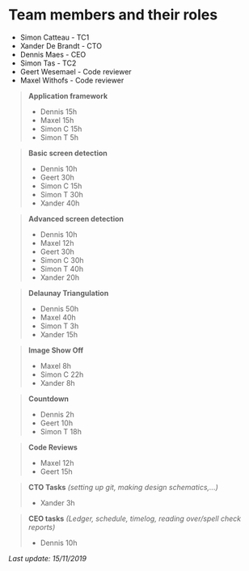 # Team members and their roles
- Simon Catteau - TC1
- Xander De Brandt - CTO
- Dennis Maes - CEO
- Simon Tas - TC2
- Geert Wesemael - Code reviewer
- Maxel Withofs - Code reviewer



> **Application framework**
> - Dennis 15h
> - Maxel 15h 
> - Simon C 15h
> - Simon T 5h
 


> **Basic screen detection**
> - Dennis 10h 
> - Geert 30h 
> - Simon C 15h 
> - Simon T 30h
> - Xander 40h


> **Advanced screen detection**
> - Dennis 10h
> - Maxel 12h
> - Geert 30h
> - Simon C 30h 
> - Simon T 40h
> - Xander 20h 


> **Delaunay Triangulation**
> - Dennis 50h 
> - Maxel 40h 
> - Simon T 3h
> - Xander 15h

> **Image Show Off**
> - Maxel 8h
> - Simon C 22h
> - Xander 8h

> **Countdown**
> - Dennis 2h
> - Geert 10h
> - Simon T 18h

> **Code Reviews**
> - Maxel 12h 
> - Geert 15h

> **CTO Tasks** *(setting up git, making design schematics,...)*
> - Xander 3h

> **CEO tasks** *(Ledger, schedule, timelog, reading over/spell check reports)*
> - Dennis 10h


*Last update: 15/11/2019*


